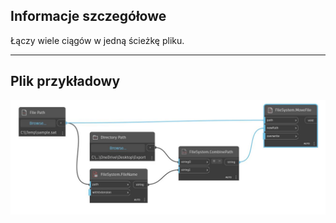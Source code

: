 ## Informacje szczegółowe
Łączy wiele ciągów w jedną ścieżkę pliku.
___
## Plik przykładowy

![CombinePath](./DSCore.IO.FileSystem.CombinePath_img.jpg)

